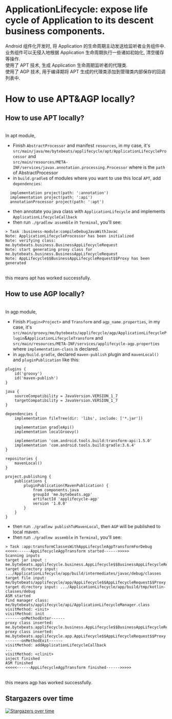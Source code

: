 # ApplicationLifecycle: expose life cycle of Application to its descent business components.
Android 组件化开发时, 将 Application 的生命周期主动发送给监听者业务组件中. 业务组件可以无侵入地根据 Application 生命周期执行一些诸如初始化, 清空缓存等操作.
<br>使用了 APT 技术, 生成 Application 生命周期监听者的代理类.
<br>使用了 AGP 技术, 用于编译期将 APT 生成的代理类添加到管理类内部保存的回调列表中.

# How to use APT&AGP locally?
## How to use APT locally?
<br>In apt module,
* Finish `AbstractProcessor` and manifest `resources`, in my case, it's <br>`src/main/java/me/bytebeats/applifecycle/apt/ApplicationLifecycleProcessor` and <br>`src/main/resources/META-INF/services/javax.annotation.processing.Processor` where is the `path` of AbstractProcessor
* in `build.gradle`s of modules where you want to use this local `APT`, add `dependencies`: <br>
```
  implementation project(path: ':annotation')
  implementation project(path: ':api')
  annotationProcessor project(path: ':apt')
```
* then annotate you java class with `ApplicationLifecycle` and implements `ApplicationLifecycleCallback`
* then run `./gradlew assemble` in `Terminal`, you'll see:<br>
```
> Task :business-module:compileDebugJavaWithJavac
Note: ApplicationLifecycleProcessor has been initialized
Note: verifying class: me.bytebeats.business.BusinessAppLifecycleRequest
Note: start generating proxy class for me.bytebeats.business.BusinessAppLifecycleRequest
Note: AppLifecycle$$BusinessAppLifecycleRequest$$Proxy has been generated
```
<br>this means apt has worked successfully.

## How to use AGP locally?
<br>In agp module,
* Finish `Plugin<Project>` and `Transform` and `agp_name.properties`, in my case, it's <br>`src/main/groovy/me/bytebeats/applifecycle/agp/ApplicationLifecyclePlugin`&`ApplicationLifecycleTransform` and <br>`src/main/resources/META-INF/services/applifecycle-agp.properties` where `implementation-class` is declared.
* in `agp/build.gradle`, declared `maven-publish` plugin and `mavenLocal()` and `pluginPublication` like this:<br>
```
plugins {
    id('groovy')
    id('maven-publish')
}

java {
    sourceCompatibility = JavaVersion.VERSION_1_7
    targetCompatibility = JavaVersion.VERSION_1_7
}

dependencies {
    implementation fileTree(dir: 'libs', include: ['*.jar'])

    implementation gradleApi()
    implementation localGroovy()

    implementation 'com.android.tools.build:transform-api:1.5.0'
    implementation 'com.android.tools.build:gradle:3.6.4'
}

repositories {
    mavenLocal()
}

project.publishing {
    publications {
        pluginPublication(MavenPublication) {
            from components.java
            groupId 'me.bytebeats.agp'
            artifactId 'applifecycle-agp'
            version '1.0.0'
        }
    }
}
```
* then run `./gradlew publishToMavenLocal`, then `AGP` will be published to local maven.
* then run `./gradlew assemble` in `Terminal`, you'll see:<br>
```
> Task :app:transformClassesWithAppLifecycleAgpTransformForDebug
<<<<<------AppLifecycleAgpTransform started------>>>>>
Scanning inputs
target jar input : me.bytebeats.applifecycle.business.AppLifecycle$$BusinessAppLifecycleRequest$$Proxy.class
target directory input: .../ApplicationLifecycle/app/build/intermediates/javac/debug/classes
target file input: me/bytebeats/applifecycle/app/AppLifecycle$$AppLifecycleRequest$$Proxy.class
target directory input: .../ApplicationLifecycle/app/build/tmp/kotlin-classes/debug
ASM started
find manager class: me/bytebeats/applifecycle/api/ApplicationLifecycleManager.class
visitMethod: <init>
visitMethod: init
-------onMethodEnter------
proxy class inserted: me.bytebeats.applifecycle.business.AppLifecycle$$BusinessAppLifecycleRequest$$Proxy.class
proxy class inserted: me.bytebeats.applifecycle.app.AppLifecycle$$AppLifecycleRequest$$Proxy.class
-------onMethodExit------
visitMethod: addApplicationLifecycleCallback
...
visitMethod: <clinit>
inject finished
ASM finished
<<<<<------AppLifecycleAgpTransform finished------>>>>>
```
<br>this means agp has worked successfully.

## Stargazers over time

[![Stargazers over time](https://starchart.cc/bytebeats/ApplicationLifecycle.svg)](https://starchart.cc/bytebeats/ApplicationLifecycle)
